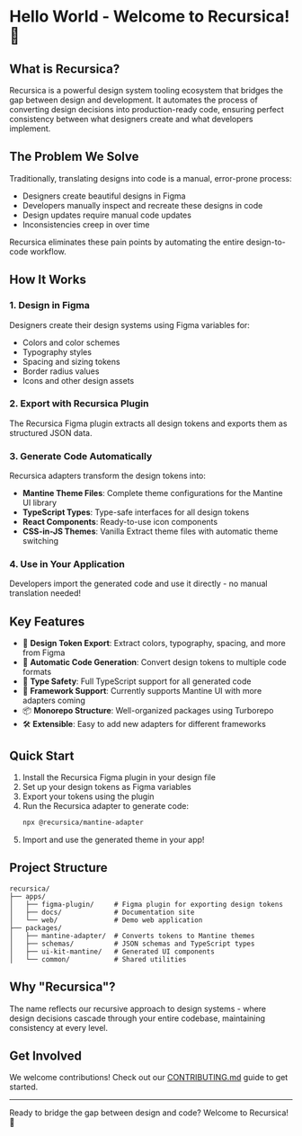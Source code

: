 # Hello World - Welcome to Recursica! 👋

## What is Recursica?

Recursica is a powerful design system tooling ecosystem that bridges the gap between design and development. It automates the process of converting design decisions into production-ready code, ensuring perfect consistency between what designers create and what developers implement.

## The Problem We Solve

Traditionally, translating designs into code is a manual, error-prone process:
- Designers create beautiful designs in Figma
- Developers manually inspect and recreate these designs in code
- Design updates require manual code updates
- Inconsistencies creep in over time

Recursica eliminates these pain points by automating the entire design-to-code workflow.

## How It Works

### 1. Design in Figma
Designers create their design systems using Figma variables for:
- Colors and color schemes
- Typography styles
- Spacing and sizing tokens
- Border radius values
- Icons and other design assets

### 2. Export with Recursica Plugin
The Recursica Figma plugin extracts all design tokens and exports them as structured JSON data.

### 3. Generate Code Automatically
Recursica adapters transform the design tokens into:
- **Mantine Theme Files**: Complete theme configurations for the Mantine UI library
- **TypeScript Types**: Type-safe interfaces for all design tokens
- **React Components**: Ready-to-use icon components
- **CSS-in-JS Themes**: Vanilla Extract theme files with automatic theme switching

### 4. Use in Your Application
Developers import the generated code and use it directly - no manual translation needed!

## Key Features

- 🎨 **Design Token Export**: Extract colors, typography, spacing, and more from Figma
- 🔄 **Automatic Code Generation**: Convert design tokens to multiple code formats
- 🎯 **Type Safety**: Full TypeScript support for all generated code
- 🚀 **Framework Support**: Currently supports Mantine UI with more adapters coming
- 📦 **Monorepo Structure**: Well-organized packages using Turborepo
- 🛠️ **Extensible**: Easy to add new adapters for different frameworks

## Quick Start

1. Install the Recursica Figma plugin in your design file
2. Set up your design tokens as Figma variables
3. Export your tokens using the plugin
4. Run the Recursica adapter to generate code:
   ```bash
   npx @recursica/mantine-adapter
   ```
5. Import and use the generated theme in your app!

## Project Structure

```
recursica/
├── apps/
│   ├── figma-plugin/     # Figma plugin for exporting design tokens
│   ├── docs/             # Documentation site
│   └── web/              # Demo web application
├── packages/
│   ├── mantine-adapter/  # Converts tokens to Mantine themes
│   ├── schemas/          # JSON schemas and TypeScript types
│   ├── ui-kit-mantine/   # Generated UI components
│   └── common/           # Shared utilities
```

## Why "Recursica"?

The name reflects our recursive approach to design systems - where design decisions cascade through your entire codebase, maintaining consistency at every level.

## Get Involved

We welcome contributions! Check out our [CONTRIBUTING.md](./CONTRIBUTING.md) guide to get started.

---

Ready to bridge the gap between design and code? Welcome to Recursica! 🚀